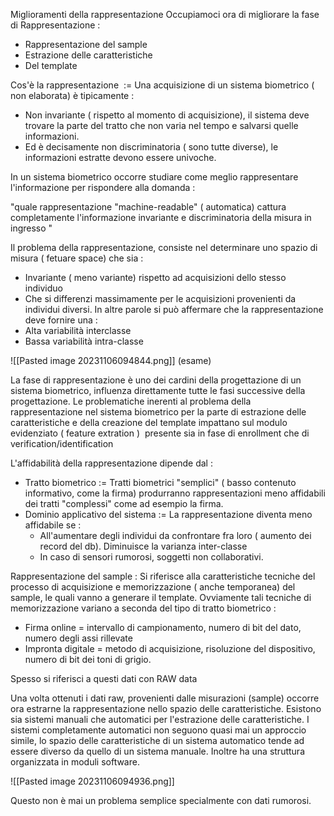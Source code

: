 Miglioramenti della rappresentazione
Occupiamoci ora di migliorare la fase di Rappresentazione :
- Rappresentazione del sample
- Estrazione delle caratteristiche
- Del template

Cos'è la rappresentazione  := Una acquisizione di un sistema biometrico ( non elaborata) è tipicamente :
- Non invariante ( rispetto al momento di acquisizione), il sistema deve trovare la parte del tratto che non varia nel tempo e salvarsi quelle informazioni.
- Ed è decisamente non discriminatoria ( sono tutte diverse), le informazioni estratte devono essere univoche.

In un sistema biometrico occorre studiare come meglio rappresentare l'informazione per rispondere alla domanda :

"quale rappresentazione "machine-readable" ( automatica) cattura completamente l'informazione invariante e discriminatoria della misura in ingresso "

Il problema della rappresentazione, consiste nel determinare uno spazio di misura ( fetuare space) che sia :
- Invariante ( meno variante) rispetto ad acquisizioni dello stesso individuo
- Che si differenzi massimamente per le acquisizioni provenienti da individui diversi.
In altre parole si può affermare che la rappresentazione deve fornire una :
- Alta variabilità interclasse
- Bassa variabilità intra-classe

![[Pasted image 20231106094844.png]]
(esame)

La fase di rappresentazione è uno dei cardini della progettazione di un sistema biometrico, influenza direttamente tutte le fasi successive della progettazione.
Le problematiche inerenti al problema della rappresentazione nel sistema biometrico per la parte di estrazione delle caratteristiche e della creazione del template impattano sul modulo evidenziato ( feature extration )  presente sia in fase di enrollment che di verification/identification

L'affidabilità della rappresentazione dipende dal :
- Tratto biometrico := Tratti biometrici "semplici" ( basso contenuto informativo, come la firma) produrranno rappresentazioni meno affidabili dei tratti "complessi" come ad esempio la firma.
- Dominio applicativo del sistema := La rappresentazione diventa meno affidabile se :
	- All'aumentare degli individui da confrontare fra loro ( aumento dei record del db). Diminuisce la varianza inter-classe
	- In caso di sensori rumorosi, soggetti non collaborativi.

Rappresentazione del sample :
Si riferisce alla caratteristiche tecniche del processo di acquisizione e memorizzazione ( anche temporanea) del sample, le quali vanno a generare il template. Ovviamente tali tecniche di memorizzazione variano a seconda del tipo di tratto biometrico :
- Firma online = intervallo di campionamento, numero di bit del dato, numero degli assi rillevate
- Impronta digitale = metodo di acquisizione, risoluzione del dispositivo, numero di bit dei toni di grigio.

Spesso si riferisci a questi dati con RAW data

Una volta ottenuti i dati raw, provenienti dalle misurazioni (sample) occorre ora estrarne la rappresentazione nello spazio delle caratteristiche.
Esistono sia sistemi manuali che automatici per l'estrazione delle caratteristiche.
I sistemi completamente automatici non seguono quasi mai un approccio simile, lo spazio delle caratteristiche di un sistema automatico tende ad essere diverso da quello di un sistema manuale. Inoltre ha una struttura organizzata in moduli software.

![[Pasted image 20231106094936.png]]

Questo non è mai un problema semplice specialmente con dati rumorosi.